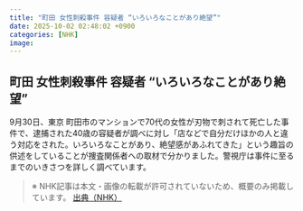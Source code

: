 ```yaml
---
title: "町田 女性刺殺事件 容疑者 “いろいろなことがあり絶望”"
date: 2025-10-02 02:48:02 +0900
categories: [NHK]
image: 
---
```

## 町田 女性刺殺事件 容疑者 “いろいろなことがあり絶望”

9月30日、東京 町田市のマンションで70代の女性が刃物で刺されて死亡した事件で、逮捕された40歳の容疑者が調べに対し「店などで自分だけほかの人と違う対応をされた。いろいろなことがあり、絶望感があふれてきた」という趣旨の供述をしていることが捜査関係者への取材で分かりました。警視庁は事件に至るまでのいきさつを詳しく調べています。

> ※ NHK記事は本文・画像の転載が許可されていないため、概要のみ掲載しています。
[出典（NHK）](http://www3.nhk.or.jp/news/html/20251002/k10014938841000.html)
